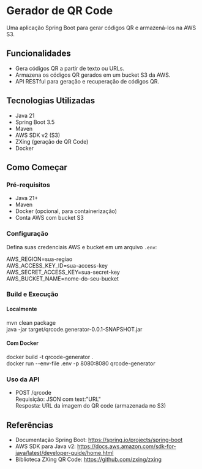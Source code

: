 # Gerador de QR Code

Uma aplicação Spring Boot para gerar códigos QR e armazená-los na AWS S3.

## Funcionalidades

- Gera códigos QR a partir de texto ou URLs.
- Armazena os códigos QR gerados em um bucket S3 da AWS.
- API RESTful para geração e recuperação de códigos QR.

## Tecnologias Utilizadas

- Java 21
- Spring Boot 3.5
- Maven
- AWS SDK v2 (S3)
- ZXing (geração de QR Code)
- Docker

## Como Começar

### Pré-requisitos

- Java 21+
- Maven
- Docker (opcional, para containerização)
- Conta AWS com bucket S3

### Configuração

Defina suas credenciais AWS e bucket em um arquivo `.env`:

AWS_REGION=sua-regiao  
AWS_ACCESS_KEY_ID=sua-access-key  
AWS_SECRET_ACCESS_KEY=sua-secret-key  
AWS_BUCKET_NAME=nome-do-seu-bucket  

### Build e Execução

#### Localmente

mvn clean package  
java -jar target/qrcode.generator-0.0.1-SNAPSHOT.jar

#### Com Docker

docker build -t qrcode-generator .  
docker run --env-file .env -p 8080:8080 qrcode-generator

### Uso da API

- POST /qrcode  
  Requisição: JSON com text:"URL"  
  Resposta: URL da imagem do QR code (armazenada no S3)

## Referências

- Documentação Spring Boot: https://spring.io/projects/spring-boot
- AWS SDK para Java v2: https://docs.aws.amazon.com/sdk-for-java/latest/developer-guide/home.html
- Biblioteca ZXing QR Code: https://github.com/zxing/zxing
